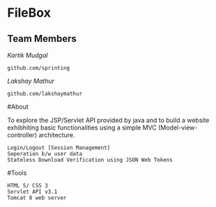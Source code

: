 # FileBox
## Team Members
*Kartik Mudgal*

`github.com/sprinting`


*Lakshay Mathur*

`github.com/lakshaymathur`

#About

To explore the JSP/Servlet API provided by java and to build a website exhibhiting basic functionalities using 
a simple MVC (Model-view-controller) architecture.

```
Login/Logout [Session Management]
Seperation b/w user data
Stateless Download Verification using JSON Web Tokens
```
#Tools

```
HTML 5/ CSS 3
Servlet API v3.1
Tomcat 8 web server
```
